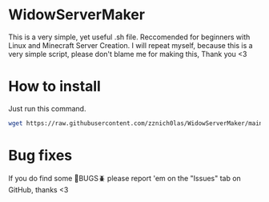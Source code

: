 # WidowServerMaker
This is a very simple, yet useful .sh file.
Reccomended for beginners with Linux and Minecraft Server Creation.
I will repeat myself, because this is a very simple script, please don't blame me for making this, Thank you <3

# How to install
Just run this command.
```bash
wget https://raw.githubusercontent.com/zznich0las/WidowServerMaker/main/latest.sh && chmod +x latest.sh && ./latest.sh
```

# Bug fixes
If you do find some 🐛BUGS🪲 please report 'em on the "Issues" tab on GitHub, thanks <3

